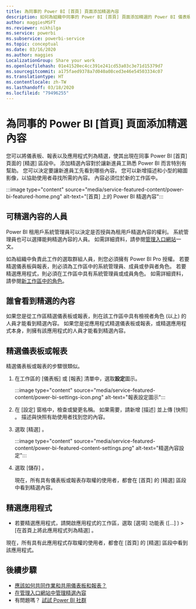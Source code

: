 ```yaml
---
title: 為同事的 Power BI [首頁] 頁面添加精選內容
description: 如何為組織中同事的 Power BI [首頁] 頁面添加精選的 Power BI 儀表板與報表。
author: maggiesMSFT
ms.reviewer: nikhilga
ms.service: powerbi
ms.subservice: powerbi-service
ms.topic: conceptual
ms.date: 03/16/2020
ms.author: maggies
LocalizationGroup: Share your work
ms.openlocfilehash: 01e41520ec4cc391e241cd53a03c3e71d15379d7
ms.sourcegitcommit: a175faed9378a7d040a08ced3e46e54503334c07
ms.translationtype: HT
ms.contentlocale: zh-TW
ms.lasthandoff: 03/18/2020
ms.locfileid: "79496255"
---
```

# <a name="feature-content-on-colleagues-power-bi-home-page"></a>為同事的 Power BI [首頁] 頁面添加精選內容

您可以將儀表板、報表以及應用程式列為精選，使其出現在同事 Power BI [首頁] 頁面的 [精選] 區段中。 添加精選內容對於讓新進員工熟悉 Power BI 而言特別有幫助。 您可以決定要讓新進員工先看到哪些內容。 您可以新增描述和小型的縮圖影像，以協助使用者尋找所需的內容。 內容必須位於新的工作區中。

:::image type="content" source="media/service-featured-content/power-bi-featured-home.png" alt-text="[首頁] 上的 Power BI 精選內容":::

## <a name="who-can-feature-content"></a>可精選內容的人員

Power BI 租用戶系統管理員可以決定是否授與為租用戶精選內容的權利。 系統管理員也可以選擇能夠精選內容的人員。 如需詳細資料，請參閱[管理入口網站](../service-admin-portal.md#featured-content)一文。

如為組織中負責此工作的選取群組人員，則您必須擁有 Power BI Pro 授權。 若要精選儀表板與報表，則必須為工作區中的系統管理員、成員或參與者角色。 若要精選應用程式，則必須在工作區中具有系統管理員或成員角色。 如需詳細資料，請參閱[新工作區中的角色](../service-new-workspaces.md#roles-in-the-new-workspaces)。

## <a name="who-sees-featured-content"></a>誰會看到精選的內容

如果您是從工作區精選儀表板或報表，則在該工作區中具有檢視者角色 (以上) 的人員才能看到精選內容。 如果您是從應用程式精選儀表板或報表，或精選應用程式本身，則擁有該應用程式的人員才能看到精選內容。

## <a name="feature-a-dashboard-or-report"></a>精選儀表板或報表

精選儀表板或報表的步驟很類似。

1. 在工作區的 [儀表板]  或 [報表]  清單中，選取**設定**圖示。

    :::image type="content" source="media/service-featured-content/power-bi-settings-icon.png" alt-text="報表設定圖示":::

2. 在 [設定]  窗格中，檢查或變更名稱。 如果需要，請新增 [描述]  並上傳 [快照]  。 描述與快照有助使用者找到您的內容。

3. 選取 [精選]  。

    :::image type="content" source="media/service-featured-content/power-bi-featured-content-settings.png" alt-text="精選內容設定":::

4. 選取 [儲存]  。

    現在，所有具有儀表板或報表存取權的使用者，都會在 [首頁]  的 [精選]  區段中看到精選內容。

## <a name="feature-an-app"></a>精選應用程式

- 若要精選應用程式，請開啟應用程式的工作區，選取 [選項]  功能表 ([...]  ) > [在首頁上將此應用程式列為精選]  。

現在，所有具有此應用程式存取權的使用者，都會在 [首頁]  的 [精選]  區段中看到該應用程式。

## <a name="next-steps"></a>後續步驟

* [應該如何共同作業和共用儀表板和報表？](../service-how-to-collaborate-distribute-dashboards-reports.md)
* [在管理入口網站中管理精選內容](../service-admin-portal.md#manage-featured-content)
* 有問題嗎？ [試試 Power BI 社群](https://community.powerbi.com/)

